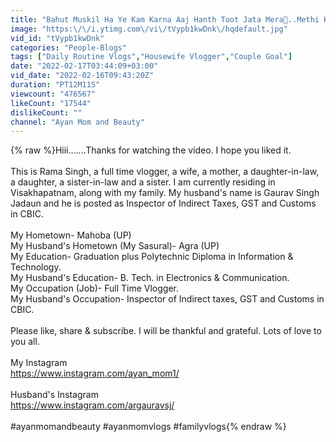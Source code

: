 ```yaml
---
title: "Bahut Muskil Ha Ye Kam Karna Aaj Hanth Toot Jata Mera🙉..Methi Ke Lajabab Parhte..🥰"
image: "https:\/\/i.ytimg.com\/vi\/tVypb1kwDnk\/hqdefault.jpg"
vid_id: "tVypb1kwDnk"
categories: "People-Blogs"
tags: ["Daily Routine Vlogs","Housewife Vlogger","Couple Goal"]
date: "2022-02-17T03:44:09+03:00"
vid_date: "2022-02-16T09:43:20Z"
duration: "PT12M11S"
viewcount: "476567"
likeCount: "17544"
dislikeCount: ""
channel: "Ayan Mom and Beauty"
---
```

{% raw %}Hiii.......Thanks for watching the video. I hope you liked it.<br /><br />This is Rama Singh, a full time vlogger, a wife, a mother, a daughter-in-law, a daughter, a sister-in-law and a sister. I am currently residing in Visakhapatnam, along with my family. My husband's name is Gaurav Singh Jadaun and he is posted as Inspector of Indirect Taxes, GST and Customs in CBIC.<br /><br />My Hometown- Mahoba (UP)<br />My Husband's Hometown (My Sasural)- Agra (UP)<br />My Education- Graduation plus Polytechnic Diploma in Information &amp; Technology.<br />My Husband's Education- B. Tech. in Electronics &amp; Communication.<br />My Occupation (Job)- Full Time Vlogger.<br />My Husband's Occupation- Inspector of Indirect taxes, GST and Customs in CBIC.<br /><br />Please like, share &amp; subscribe. I will be thankful and grateful. Lots of love to you all.<br /><br />My Instagram <br /><a rel="nofollow" target="blank" href="https://www.instagram.com/ayan_mom1/">https://www.instagram.com/ayan_mom1/</a><br /><br />Husband's Instagram<br /><a rel="nofollow" target="blank" href="https://www.instagram.com/argauravsj/">https://www.instagram.com/argauravsj/</a><br /><br />#ayanmomandbeauty #ayanmomvlogs #familyvlogs{% endraw %}
